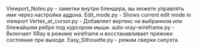 Viewport_Notes.py - заметки внутри блендера, вы можете управлять ими через настройки аддона.
Edit_mode.py - Shows current edit mode in viewport
Vertex_at_cursor.py - Добавляет вертекс на выбранном или ближайшем ребре под курсором мыши.
auto-xray-wireframe.py - Включает XRay в режиме wireframe и восстанавливает прежнее состояние при выходе.
Easy_Silhouette.py - режим сверки силуэта.
